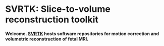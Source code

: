 # SVRTK: Slice-to-volume reconstruction toolkit
#### Welcome. [SVRTK](https://github.com/SVRTK) hosts software repositories for motion correction and volumetric reconstruction of fetal MRI.
